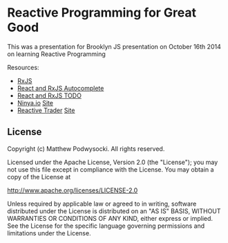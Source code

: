 Reactive Programming for Great Good
===================================

This was a presentation for Brooklyn JS presentation on October 16th 2014 on learning Reactive Programming

Resources:
- [RxJS](https://github.com/Reactive-Extensions/RxJS)
- [React and RxJS Autocomplete](https://github.com/eliseumds/react-autocomplete)
- [React and RxJS TODO](https://github.com/fdecampredon/react-rxjs-todomvc)
- [Ninya.io](https://github.com/ninya-io/ninya.io) [Site](http://stackwho.herokuapp.com/)
- [Reactive Trader](https://github.com/AdaptiveConsulting/ReactiveTrader) [Site](https://reactivetrader.azurewebsites.net/)

## License

Copyright (c) Matthew Podwysocki. All rights reserved.

Licensed under the Apache License, Version 2.0 (the "License"); you may not use this file except in compliance with the License. You may obtain a copy of the License at

http://www.apache.org/licenses/LICENSE-2.0

Unless required by applicable law or agreed to in writing, software distributed under the License is distributed on an "AS IS" BASIS, WITHOUT WARRANTIES OR CONDITIONS OF ANY KIND, either express or implied. See the License for the specific language governing permissions and limitations under the License.
